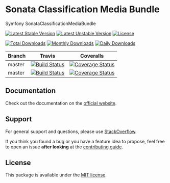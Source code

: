 # Sonata Classification Media Bundle

Symfony SonataClassificationMediaBundle

[![Latest Stable Version](https://poser.pugx.org/sonata-project/classification-media-bundle/v/stable)](https://packagist.org/packages/sonata-project/classification-media-bundle)
[![Latest Unstable Version](https://poser.pugx.org/sonata-project/classification-media-bundle/v/unstable)](https://packagist.org/packages/sonata-project/classification-media-bundle)
[![License](https://poser.pugx.org/sonata-project/classification-media-bundle/license)](https://packagist.org/packages/sonata-project/classification-media-bundle)

[![Total Downloads](https://poser.pugx.org/sonata-project/classification-media-bundle/downloads)](https://packagist.org/packages/sonata-project/classification-media-bundle)
[![Monthly Downloads](https://poser.pugx.org/sonata-project/classification-media-bundle/d/monthly)](https://packagist.org/packages/sonata-project/classification-media-bundle)
[![Daily Downloads](https://poser.pugx.org/sonata-project/classification-media-bundle/d/daily)](https://packagist.org/packages/sonata-project/classification-media-bundle)

Branch | Travis | Coveralls |
------ | ------ | --------- |
master   | [![Build Status][travis_stable_badge]][travis_stable_link]     | [![Coverage Status][coveralls_stable_badge]][coveralls_stable_link]     |
master | [![Build Status][travis_unstable_badge]][travis_unstable_link] | [![Coverage Status][coveralls_unstable_badge]][coveralls_unstable_link] |

## Documentation

Check out the documentation on the [official website](https://sonata-project.org/bundles/classification-media).

## Support

For general support and questions, please use [StackOverflow](http://stackoverflow.com/questions/tagged/sonata).

If you think you found a bug or you have a feature idea to propose, feel free to open an issue
**after looking** at the [contributing guide](CONTRIBUTING.md).

## License

This package is available under the [MIT license](LICENSE).

[travis_stable_badge]: https://travis-ci.org/sonata-project/SonataClassificationMediaBundle.svg?branch=master
[travis_stable_link]: https://travis-ci.org/sonata-project/SonataClassificationMediaBundle
[travis_unstable_badge]: https://travis-ci.org/sonata-project/SonataClassificationMediaBundle.svg?branch=master
[travis_unstable_link]: https://travis-ci.org/sonata-project/SonataClassificationMediaBundle

[coveralls_stable_badge]: https://coveralls.io/repos/github/sonata-project/SonataClassificationMediaBundle/badge.svg?branch=master
[coveralls_stable_link]: https://coveralls.io/github/sonata-project/SonataClassificationMediaBundle?branch=master
[coveralls_unstable_badge]: https://coveralls.io/repos/github/sonata-project/SonataClassificationMediaBundle/badge.svg?branch=master
[coveralls_unstable_link]: https://coveralls.io/github/sonata-project/SonataClassificationMediaBundle?branch=master
